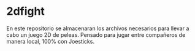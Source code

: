 # 2dfight
En este repositorio se almacenaran los archivos necesarios para llevar a cabo un juego 2D de peleas. Pensado para jugar entre compañeros de manera local, 100% con Joesticks.
